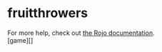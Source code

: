 # fruitthrowers
For more help, check out [the Rojo documentation](https://rojo.space/docs).  
[game][]